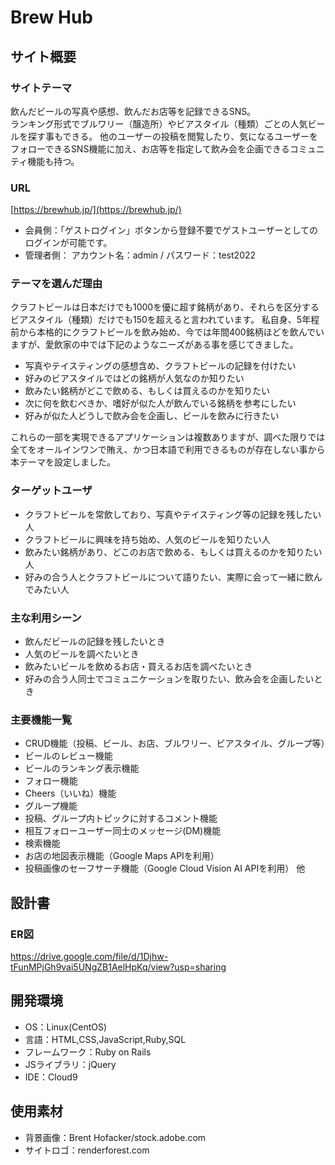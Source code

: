 # Brew Hub

## サイト概要
### サイトテーマ
飲んだビールの写真や感想、飲んだお店等を記録できるSNS。  
ランキング形式でブルワリー（醸造所）やビアスタイル（種類）ごとの人気ビールを探す事もできる。
他のユーザーの投稿を閲覧したり、気になるユーザーをフォローできるSNS機能に加え、お店等を指定して飲み会を企画できるコミュニティ機能も持つ。

### URL
[https://brewhub.jp/](https://brewhub.jp/)
- 会員側：「ゲストログイン」ボタンから登録不要でゲストユーザーとしてのログインが可能です。
- 管理者側： アカウント名：admin / パスワード：test2022

### テーマを選んだ理由
クラフトビールは日本だけでも1000を優に超す銘柄があり、それらを区分するビアスタイル（種類）だけでも150を超えると言われています。
私自身、5年程前から本格的にクラフトビールを飲み始め、今では年間400銘柄ほどを飲んでいますが、愛飲家の中では下記のようなニーズがある事を感じてきました。

- 写真やテイスティングの感想含め、クラフトビールの記録を付けたい
- 好みのビアスタイルではどの銘柄が人気なのか知りたい
- 飲みたい銘柄がどこで飲める、もしくは買えるのかを知りたい
- 次に何を飲むべきか、嗜好が似た人が飲んでいる銘柄を参考にしたい
- 好みが似た人どうしで飲み会を企画し、ビールを飲みに行きたい

これらの一部を実現できるアプリケーションは複数ありますが、調べた限りでは全てをオールインワンで賄え、かつ日本語で利用できるものが存在しない事から本テーマを設定しました。

### ターゲットユーザ
- クラフトビールを常飲しており、写真やテイスティング等の記録を残したい人
- クラフトビールに興味を持ち始め、人気のビールを知りたい人
- 飲みたい銘柄があり、どこのお店で飲める、もしくは買えるのかを知りたい人
- 好みの合う人とクラフトビールについて語りたい、実際に会って一緒に飲んでみたい人

### 主な利用シーン
- 飲んだビールの記録を残したいとき
- 人気のビールを調べたいとき
- 飲みたいビールを飲めるお店・買えるお店を調べたいとき
- 好みの合う人同士でコミュニケーションを取りたい、飲み会を企画したいとき

### 主要機能一覧
- CRUD機能（投稿、ビール、お店、ブルワリー、ビアスタイル、グループ等）
- ビールのレビュー機能
- ビールのランキング表示機能
- フォロー機能
- Cheers（いいね）機能
- グループ機能
- 投稿、グループ内トピックに対するコメント機能
- 相互フォローユーザー同士のメッセージ(DM)機能
- 検索機能
- お店の地図表示機能（Google Maps APIを利用）
- 投稿画像のセーフサーチ機能（Google Cloud Vision AI APIを利用）
他

## 設計書
### ER図
https://drive.google.com/file/d/1Djhw-tFunMPjGh9vai5UNgZB1AelHpKq/view?usp=sharing

## 開発環境
- OS：Linux(CentOS)
- 言語：HTML,CSS,JavaScript,Ruby,SQL
- フレームワーク：Ruby on Rails
- JSライブラリ：jQuery
- IDE：Cloud9

## 使用素材
- 背景画像：Brent Hofacker/stock.adobe.com
- サイトロゴ：renderforest.com
